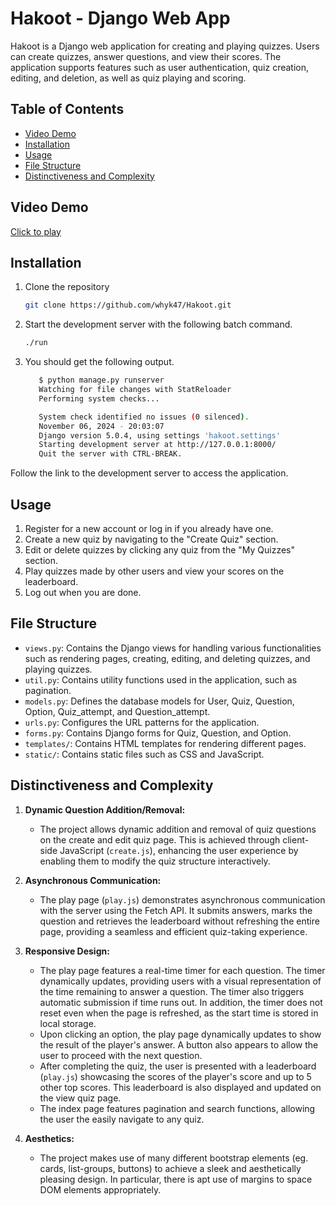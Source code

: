 # Hakoot - Django Web App

Hakoot is a Django web application for creating and playing quizzes. Users can create quizzes, answer questions, and view their scores. The application supports features such as user authentication, quiz creation, editing, and deletion, as well as quiz playing and scoring.

## Table of Contents
- [Video Demo](#video-demo)
- [Installation](#installation)
- [Usage](#usage)
- [File Structure](#file-structure)
- [Distinctiveness and Complexity](#distinctiveness-and-complexity)


## Video Demo
[Click to play](https://www.youtube.com/watch?v=61no9QvlWX8)


## Installation
1. Clone the repository
   ```bash
   git clone https://github.com/whyk47/Hakoot.git
   ```
2. Start the development server with the following batch command.
   ```bash
   ./run
   ```
3. You should get the following output.
   ```bash
      $ python manage.py runserver
      Watching for file changes with StatReloader
      Performing system checks...

      System check identified no issues (0 silenced).
      November 06, 2024 - 20:03:07
      Django version 5.0.4, using settings 'hakoot.settings'
      Starting development server at http://127.0.0.1:8000/
      Quit the server with CTRL-BREAK.
   ```
Follow the link to the development server to access the application.

## Usage
1. Register for a new account or log in if you already have one.
2. Create a new quiz by navigating to the "Create Quiz" section.
3. Edit or delete quizzes by clicking any quiz from the "My Quizzes" section.
4. Play quizzes made by other users and view your scores on the leaderboard.
5. Log out when you are done.

## File Structure
- `views.py`: Contains the Django views for handling various functionalities such as rendering pages, creating, editing, and deleting quizzes, and playing quizzes.
- `util.py`: Contains utility functions used in the application, such as pagination.
- `models.py`: Defines the database models for User, Quiz, Question, Option, Quiz_attempt, and Question_attempt.
- `urls.py`: Configures the URL patterns for the application.
- `forms.py`: Contains Django forms for Quiz, Question, and Option.
- `templates/`: Contains HTML templates for rendering different pages.
- `static/`: Contains static files such as CSS and JavaScript.

## Distinctiveness and Complexity
1. **Dynamic Question Addition/Removal:**
   - The project allows dynamic addition and removal of quiz questions on the create and edit quiz page. This is achieved through client-side JavaScript (`create.js`), enhancing the user experience by enabling them to modify the quiz structure interactively.

2. **Asynchronous Communication:**
   - The play page (`play.js`) demonstrates asynchronous communication with the server using the Fetch API. It submits answers, marks the question and retrieves the leaderboard without refreshing the entire page, providing a seamless and efficient quiz-taking experience.

3. **Responsive Design:**
   - The play page features a real-time timer for each question. The timer dynamically updates, providing users with a visual representation of the time remaining to answer a question. The timer also triggers automatic submission if time runs out. In addition, the timer does not reset even when the page is refreshed, as the start time is stored in local storage.
   - Upon clicking an option, the play page dynamically updates to show the result of the player's answer. A button also appears to allow the user to proceed with the next question.
   - After completing the quiz, the user is presented with a leaderboard (`play.js`) showcasing the scores of the player's score and up to 5 other top scores. This leaderboard is also displayed and updated on the view quiz page.
   - The index page features pagination and search functions, allowing the user the easily navigate to any quiz.

4. **Aesthetics:**
    - The project makes use of many different bootstrap elements (eg. cards, list-groups, buttons) to achieve a sleek and aesthetically pleasing design. In particular, there is apt use of margins to space DOM elements appropriately.